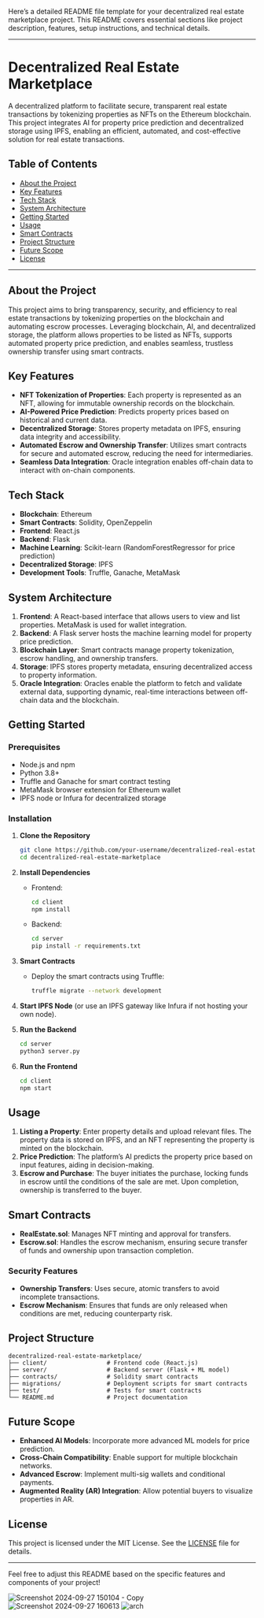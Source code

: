 Here’s a detailed README file template for your decentralized real estate marketplace project. This README covers essential sections like project description, features, setup instructions, and technical details.

---

# Decentralized Real Estate Marketplace

A decentralized platform to facilitate secure, transparent real estate transactions by tokenizing properties as NFTs on the Ethereum blockchain. This project integrates AI for property price prediction and decentralized storage using IPFS, enabling an efficient, automated, and cost-effective solution for real estate transactions.

## Table of Contents

- [About the Project](#about-the-project)
- [Key Features](#key-features)
- [Tech Stack](#tech-stack)
- [System Architecture](#system-architecture)
- [Getting Started](#getting-started)
- [Usage](#usage)
- [Smart Contracts](#smart-contracts)
- [Project Structure](#project-structure)
- [Future Scope](#future-scope)
- [License](#license)

---

## About the Project

This project aims to bring transparency, security, and efficiency to real estate transactions by tokenizing properties on the blockchain and automating escrow processes. Leveraging blockchain, AI, and decentralized storage, the platform allows properties to be listed as NFTs, supports automated property price prediction, and enables seamless, trustless ownership transfer using smart contracts.

## Key Features

- **NFT Tokenization of Properties**: Each property is represented as an NFT, allowing for immutable ownership records on the blockchain.
- **AI-Powered Price Prediction**: Predicts property prices based on historical and current data.
- **Decentralized Storage**: Stores property metadata on IPFS, ensuring data integrity and accessibility.
- **Automated Escrow and Ownership Transfer**: Utilizes smart contracts for secure and automated escrow, reducing the need for intermediaries.
- **Seamless Data Integration**: Oracle integration enables off-chain data to interact with on-chain components.
  
## Tech Stack

- **Blockchain**: Ethereum
- **Smart Contracts**: Solidity, OpenZeppelin
- **Frontend**: React.js
- **Backend**: Flask
- **Machine Learning**: Scikit-learn (RandomForestRegressor for price prediction)
- **Decentralized Storage**: IPFS
- **Development Tools**: Truffle, Ganache, MetaMask

## System Architecture

1. **Frontend**: A React-based interface that allows users to view and list properties. MetaMask is used for wallet integration.
2. **Backend**: A Flask server hosts the machine learning model for property price prediction.
3. **Blockchain Layer**: Smart contracts manage property tokenization, escrow handling, and ownership transfers.
4. **Storage**: IPFS stores property metadata, ensuring decentralized access to property information.
5. **Oracle Integration**: Oracles enable the platform to fetch and validate external data, supporting dynamic, real-time interactions between off-chain data and the blockchain.

## Getting Started

### Prerequisites

- Node.js and npm
- Python 3.8+
- Truffle and Ganache for smart contract testing
- MetaMask browser extension for Ethereum wallet
- IPFS node or Infura for decentralized storage

### Installation

1. **Clone the Repository**
    ```bash
    git clone https://github.com/your-username/decentralized-real-estate-marketplace.git
    cd decentralized-real-estate-marketplace
    ```

2. **Install Dependencies**
    - Frontend:
      ```bash
      cd client
      npm install
      ```
    - Backend:
      ```bash
      cd server
      pip install -r requirements.txt
      ```

3. **Smart Contracts**
    - Deploy the smart contracts using Truffle:
      ```bash
      truffle migrate --network development
      ```

4. **Start IPFS Node** (or use an IPFS gateway like Infura if not hosting your own node).

5. **Run the Backend**
    ```bash
    cd server
    python3 server.py
    ```

6. **Run the Frontend**
    ```bash
    cd client
    npm start
    ```

## Usage

1. **Listing a Property**: Enter property details and upload relevant files. The property data is stored on IPFS, and an NFT representing the property is minted on the blockchain.
2. **Price Prediction**: The platform’s AI predicts the property price based on input features, aiding in decision-making.
3. **Escrow and Purchase**: The buyer initiates the purchase, locking funds in escrow until the conditions of the sale are met. Upon completion, ownership is transferred to the buyer.

## Smart Contracts

- **RealEstate.sol**: Manages NFT minting and approval for transfers.
- **Escrow.sol**: Handles the escrow mechanism, ensuring secure transfer of funds and ownership upon transaction completion.
  
### Security Features

- **Ownership Transfers**: Uses secure, atomic transfers to avoid incomplete transactions.
- **Escrow Mechanism**: Ensures that funds are only released when conditions are met, reducing counterparty risk.

## Project Structure

```
decentralized-real-estate-marketplace/
├── client/                 # Frontend code (React.js)
├── server/                 # Backend server (Flask + ML model)
├── contracts/              # Solidity smart contracts
├── migrations/             # Deployment scripts for smart contracts
├── test/                   # Tests for smart contracts
└── README.md               # Project documentation
```

## Future Scope

- **Enhanced AI Models**: Incorporate more advanced ML models for price prediction.
- **Cross-Chain Compatibility**: Enable support for multiple blockchain networks.
- **Advanced Escrow**: Implement multi-sig wallets and conditional payments.
- **Augmented Reality (AR) Integration**: Allow potential buyers to visualize properties in AR.

## License

This project is licensed under the MIT License. See the [LICENSE](LICENSE) file for details.

---

Feel free to adjust this README based on the specific features and components of your project!


![Screenshot 2024-09-27 150104 - Copy](https://github.com/user-attachments/assets/57280eb1-9903-4d7a-8ec6-bb038e700824)
![Screenshot 2024-09-27 160613](https://github.com/user-attachments/assets/b30fc26a-c9f9-4605-ad37-d320624273ec)
![arch](https://github.com/user-attachments/assets/908f32b3-04aa-4887-941b-fc83db911a2f)
